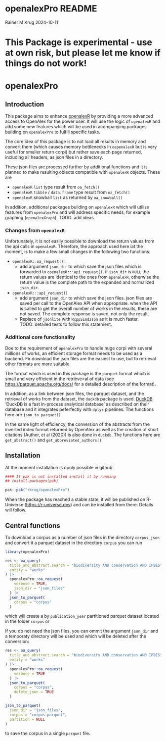 # openalexPro README
Rainer M Krug
2024-10-11

# This Package is experimental - use at own risk, but please let me know if things do not work!

# openalexPro

## Introduction

This package aims to enhance
[openalexR](https://github.com/openalex/openalexR) by providing a more
advanced access to OpenAlex for the power user. It will use the logic of
`openalexR` and add some new features which will be used in acompanying
packages building on `openalexPro` to fulfill specific tasks.

The core idea of this package is to not load all results in memory and
convert them (which causes memory bottlenecks in `oepenalexR` but is
very useful for smaller return corpi) but rather save each page
returned, including all headers, as json files in a directory.

These json files are processed further by additional functions and it is
planned to make resulting oblects compatible with `openalexR` objects.
These are

- `openalexR` `list` type result from `oa_fetch()`
- `openalexR` `tibble` / `data.frame` type result from `oa_fetch()`
- `openalexR` snowball `list` as returned by `oa_snowball()`

In addition, additional packages building on `openalexR` which will
utilise features from `openalexPro` and will address specific needs, for
example graphing (`openalexGraph`). TODO: add ideas

### Changes from `openalexR`

Unfortunately, it is not easily possible to download the return values
from the api calls in `openalexR`. Therefore, the approach used here iat
the moment, is to make a few small changes in the following two
functions:

- `openalexR::oa_request()`:
  - add argument `json_dir` to which save the json files which is
    forwarded to `openalexR:::api_request()`. if `json_dir` is `NULL`
    the return values are identical to the ones from `openalexR`,
    otherwise the return value is the complete path to the expanded and
    normalized `json_dir`.
- `openalexR:::api_request()`
  - add argument `json_dir` to which save the json files. json files are
    saved per call to the OpenAlex API when appropriate. when the API is
    called to get the overall number of works in the results, these are
    not saved. The complete response is saved, not only the result.
  - Replace of `jsonlite` with `RcppSimdJson` as it is much faster.  
    TODO: detailed tests to follow this statement.

### Additional core functionality

Doe to the requirement of `openalexPro` to handle huge corpi with
several millions of works, an efficient storage format needs to be used
as a backend. Fir download the json files are the easiest to use, but fo
retrieval other formats are more suitable.

The format which is used in this package is the `parquet` format which
is small and very efficient in the retrieve=al of data (see
https://parquet.apache.org/docs/ for a detailed description of the
format).

In addition, as a link between json files, the parquet dataset, and the
retrieval of works from the dataset, the `duckdb` package is used.
[DuckDB](https://duckdb.org) ‘DuckDB is a fast in-process analytical
database’ as described on their database and it integrates peferfectly
with `dplyr` pipelines. The functions here are `json_to_parquet()`

In the same light of efficiency, the conversion of the abstracts from
the inverted index format returned by OpenAlex as well as the creation
of short citations (Author, et al (2020)) is also done in `duckdb`. The
functions here are `get_abstract()` and `get_abbreviated_authors()`

## Installation

At the moment installation is opnly possible vi github:

``` r
#### If pak is not installed install it by running
## install.packages(pak)

pak::pak("rkrug/openalexPro")
```

When the package has reached a stable state, it will be published on
R-Universe (https://r-universe.dev) and can be installed from there.
Details will follow.

## Central functions

To download a corpus as a number of json files in the directory
`corpus_json` and convert it a parquet dataset in the directory `corpus`
you can run

``` r
library(openalexPro)

res <- oa_query(
  title_and_abstract.search = "biodiversity AND conservation AND IPBES",
  entity = "works"
) |>
  openalexPro::oa_request(
    verbose = TRUE,
    json_dir = "json_files"
  ) |>
  json_to_parquet(
    corpus = "corpus"
  )
```

which will create a by `publication_year` partitioned parquet dataset
located in the folder `corpus` or

If you do not need the json files, you can ommit the argument `json_dir`
and a temporaty directory will be used and which will be deleted after
the conversion:

``` r
res <- oa_query(
  title_and_abstract.search = "biodiversity AND conservation AND IPBES",
  entity = "works"
) |>
  openalexPro::oa_request(
    verbose = TRUE
  ) |>
  json_to_parquet(
    corpus = "corpus",
    delete_json = TRUE
  )
```

``` r
json_to_parquet(
  json_dir = "json_files",
  corpus = "corpus.parquet",
  partition = NULL
)
```

to save the corpus in a single `parquet` file.
